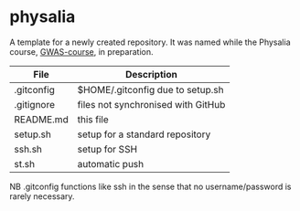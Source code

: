 # physalia

A template for a newly created repository. It was named while the Physalia course, [GWAS-course](https://github.com/jinghuazhao/GWAS-course), in preparation.

 **File** | **Description**
 -----|------------------------------------
 .gitconfig | $HOME/.gitconfig due to setup.sh
 .gitignore | files not synchronised with GitHub
 README.md | this file
 setup.sh | setup for a standard repository
 ssh.sh | setup for SSH
 st.sh | automatic push

NB .gitconfig functions like ssh in the sense that no username/password is rarely necessary.
